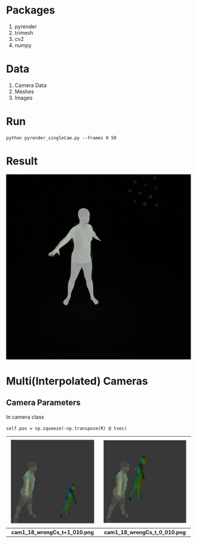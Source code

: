 # Packages
1. pyrender
2. trimesh
3. cv2 
4. numpy

# Data
1. Camera Data
2. Meshes
3. Images 

# Run 
```
python pyrender_singleCam.py --frames 0 50
```
# Result 
![overlaySmpl_gtImage](000000.png)

# Multi(Interpolated) Cameras

## Camera Parameters
In camera class
```
self.pos = np.squeeze(-np.transpose(R) @ tvec)
```

| ![cam1_18_wrongCs_t+1_010.png](images_diffCamConf/cam1_18_wrongCs_t+1_010.png) | ![cam1_18_wrongCs_t_0_010.png](images_diffCamConf/cam1_18_wrongCs_t_0_010.png)| 
|:--:|:--: |
| <b>cam1_18_wrongCs_t+1_010.png</b>| <b> cam1_18_wrongCs_t_0_010.png</b>|
